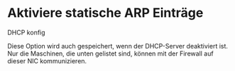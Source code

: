 # Aktiviere statische ARP Einträge

DHCP konfig

Diese Option wird auch gespeichert, wenn der DHCP-Server deaktiviert ist. Nur die Maschinen, die unten gelistet sind, können mit der Firewall auf dieser NIC kommunizieren. 
